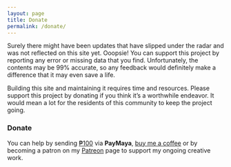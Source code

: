 ```yaml
---
layout: page
title: Donate
permalink: /donate/
---
```


Surely there might have been updates that have slipped under the radar and was not reflected on this site yet. Ooopsie! You can support this project by reporting any error or missing data that you find. Unfortunately, the contents may be 99% accurate, so any feedback would definitely make a difference that it may even save a life.

Building this site and maintaining it requires time and resources. Please support this project by donating if you think it’s a worthwhile endeavor. It would mean a lot for the residents of this community to keep the project going.

### Donate
You can help by sending [₱100][paymaya-100] via **PayMaya**, [buy me a coffee][buymeacoffee] or by becoming a patron on my [Patreon][patreon] page  to support my ongoing creative work.


[paymaya-100]: https://www.paymaya.com/app/sendmoney?p=eyJyIjoiKzYzOTE4OTE4ODE3MyIsInQiOiJQQVlNQVlBIiwiYyI6IlBIUCIsImEiOiIxMDAuMCJ9

[buymeacoffee]: https://buymeacoff.ee/jerbau

[patreon]: https://www.patreon.com/jerbau


